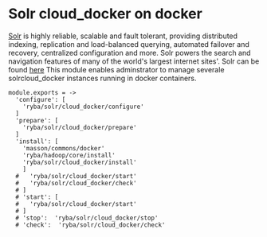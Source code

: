 
# Solr cloud_docker on docker

[Solr](http://lucene.apache.org/solr/standalone/) is highly reliable, scalable and fault tolerant, providing distributed indexing, replication and load-balanced querying, automated failover and recovery, centralized configuration and more.
Solr powers the search and navigation features of many of the world's largest internet sites'. 
Solr can be found [here](http://wwwftp.ciril.fr/pub/apache/lucene/solr/standalone/)
This module enables adminstrator to manage severale solrcloud_docker instances running in docker containers.


    module.exports = ->
      'configure': [
        'ryba/solr/cloud_docker/configure'
      ]
      'prepare': [
        'ryba/solr/cloud_docker/prepare'
      ]
      'install': [
        'masson/commons/docker'
        'ryba/hadoop/core/install'
        'ryba/solr/cloud_docker/install'
        ]
      #   'ryba/solr/cloud_docker/start'
      #   'ryba/solr/cloud_docker/check'
      # ]
      # 'start': [
      #   'ryba/solr/cloud_docker/start'
      # ]
      # 'stop':  'ryba/solr/cloud_docker/stop'
      # 'check':  'ryba/solr/cloud_docker/check'
      
